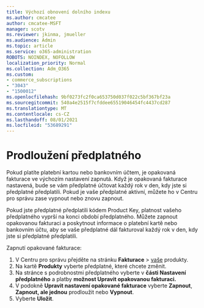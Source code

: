 ```yaml
---
title: Výchozí obnovení dolního indexu
ms.author: cmcatee
author: cmcatee-MSFT
manager: scotv
ms.reviewer: jkinma, jmueller
ms.audience: Admin
ms.topic: article
ms.service: o365-administration
ROBOTS: NOINDEX, NOFOLLOW
localization_priority: Normal
ms.collection: Adm_O365
ms.custom:
- commerce_subscriptions
- "3043"
- "1500012"
ms.openlocfilehash: 9bf0273fc2f0ca653750d037f022c5bf367bf23a
ms.sourcegitcommit: 540a4e2515f7cfddee65519046454fc4437cd287
ms.translationtype: MT
ms.contentlocale: cs-CZ
ms.lasthandoff: 08/01/2021
ms.locfileid: "53689291"
---
```

# <a name="renewing-your-subscription"></a>Prodloužení předplatného

Pokud platíte platební kartou nebo bankovním účtem, je opakovaná fakturace ve výchozím nastavení zapnutá. Když je opakovaná fakturace nastavená, bude se vám předplatné účtovat každý rok v den, kdy jste si předplatné předplatili. Pokud je vaše předplatné aktivní, můžete ho v Centru pro správu zase vypnout nebo znovu zapnout.

Pokud jste předplatné předplatili kódem Product Key, platnost vašeho předplatného vyprší na konci období předplatného. Můžete zapnout opakovanou fakturaci a poskytnout informace o platební kartě nebo bankovním účtu, aby se vaše předplatné dál fakturoval každý rok v den, kdy jste si předplatné předplatili.

Zapnutí opakované fakturace:

1. V Centru pro správu přejděte na stránku **Fakturace**  >  [vaše](https://go.microsoft.com/fwlink/p/?linkid=842054) produkty.
2. Na kartě **Produkty** vyberte předplatné, které chcete změnit.
3. Na stránce s podrobnostmi předplatného vyberte v **části Nastavení předplatného** a platby **možnost Upravit opakovanou fakturaci.**
4. V podokně **Upravit nastavení opakované fakturace** vyberte **Zapnout**, **Zapnout, ale jednou** prodloužit nebo **Vypnout**.
5. Vyberte **Uložit**. 